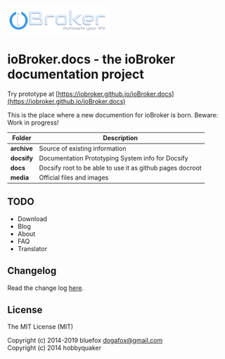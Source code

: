 ![Logo](media/ioBroker_logo_s.png)

# ioBroker.docs - the ioBroker documentation project

Try prototype at [https://iobroker.github.io/ioBroker.docs](https://iobroker.github.io/ioBroker.docs)

This is the place where a new documention for ioBroker is born. Beware: Work in progress!

| Folder | Description |
|---|---|
|**archive**|Source of existing information|
|**docsify**|Documentation Prototyping System info for Docsify|
|**docs**|Docsify root to be able to use it as github pages docroot|
|**media**|Official files and images|

## TODO
- Download
- Blog
- About
- FAQ
- Translator

## Changelog
Read the change log [here](CHANGELOG.md).

## License

The MIT License (MIT)

Copyright (c) 2014-2019 bluefox <dogafox@gmail.com>  
Copyright (c) 2014      hobbyquaker
